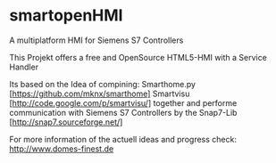 smartopenHMI
============

A multiplatform HMI for Siemens S7 Controllers

This Projekt offers a free and OpenSource HTML5-HMI with a Service Handler

Its based on the Idea of compining:
Smarthome.py [https://github.com/mknx/smarthome]
Smartvisu [http://code.google.com/p/smartvisu/]
together and performe communication with Siemens S7 Controllers by the 
Snap7-Lib [http://snap7.sourceforge.net/]

For more information of the actuell ideas and progress check:
http://www.domes-finest.de

